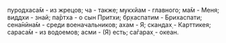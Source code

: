 пуродхаса̄м - из жрецов; ча - также; мукхйам - главного; ма̄м - Меня; виддхи - знай; па̄ртха - о сын Притхи; бр̣хаспатим - Брихаспати; сена̄нӣна̄м - среди военачальников; ахам - Я; скандах̣ - Карттикея; сараса̄м - из водоемов; асми - (Я) есть; са̄гарах̣ - океан.